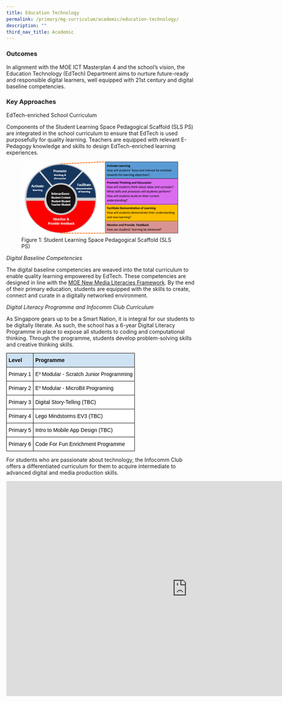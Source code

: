 ```yaml
---
title: Education Technology
permalink: /primary/mg-curriculum/academic/education-technology/
description: ""
third_nav_title: Academic
---
```

### Outcomes&nbsp;

In alignment with the MOE ICT Masterplan 4 and the school’s vision, the Education Technology (EdTech) Department aims to nurture future-ready and responsible digital learners, well equipped with 21st century and digital baseline competencies.&nbsp;

### Key Approaches

EdTech-enriched School Curriculum&nbsp;

Components of the Student Learning Space Pedagogical Scaffold (SLS PS) are integrated in the school curriculum to ensure that EdTech is used purposefully for quality learning. Teachers are equipped with relevant E-Pedagogy knowledge and skills to design EdTech-enriched learning experiences.

<figure>
<img src="/images/pasted%20image%200.png">
<figcaption>Figure 1: Student Learning Space Pedagogical Scaffold (SLS PS)</figcaption>
</figure>

*Digital Baseline Competencies*

The digital baseline competencies are weaved into the total curriculum to enable quality learning empowered by EdTech. These competencies are designed in line with the [MOE New Media Literacies Framework](https://sites.google.com/moe.edu.sg/baseline-ict/home). By the end of their primary education, students are equipped with the skills to create, connect and curate in a digitally networked environment.&nbsp;&nbsp;&nbsp;

  

*Digital Literacy Programme and Infocomm Club Curriculum*

As Singapore gears up to be a Smart Nation, it is integral for our students to be digitally literate. As such, the school has a 6-year Digital Literacy Programme in place to expose all students to coding and computational thinking. Through the programme, students develop problem-solving skills and creative thinking skills.

<style type="text/css">
.tg  {border-collapse:collapse;border-spacing:0;}
.tg td{border-color:black;border-style:solid;border-width:1px;font-family:Arial, sans-serif;font-size:14px;
  overflow:hidden;padding:10px 5px;word-break:normal;}
.tg th{border-color:black;border-style:solid;border-width:1px;font-family:Arial, sans-serif;font-size:14px;
  font-weight:normal;overflow:hidden;padding:10px 5px;word-break:normal;}
.tg .tg-zvks{background-color:#FFF;color:#1A1C1E;text-align:left;vertical-align:top}
.tg .tg-uimk{background-color:#CFE2F3;color:#1A1C1E;font-weight:bold;text-align:left;vertical-align:top}
</style>
<table class="tg">
<thead>
  <tr>
    <th class="tg-uimk"><span style="font-weight:700;color:#000;background-color:transparent">Level</span></th>
    <th class="tg-uimk"><span style="font-weight:700;color:#000;background-color:transparent">Programme</span></th>
  </tr>
</thead>
<tbody>
  <tr>
    <td class="tg-zvks"><span style="color:#000;background-color:transparent">Primary 1</span></td>
    <td class="tg-zvks"><span style="color:#000;background-color:transparent">E</span><span style="color:#000">³ Modular - Scratch Junior Programming </span><span style="color:#202124"> </span></td>
  </tr>
  <tr>
    <td class="tg-zvks"><span style="color:#000;background-color:transparent">Primary 2</span></td>
    <td class="tg-zvks"><span style="color:#000">E³ Modular - MicroBit Programing</span><span style="color:#202124">   </span></td>
  </tr>
  <tr>
    <td class="tg-zvks"><span style="color:#000;background-color:transparent">Primary 3</span></td>
    <td class="tg-zvks"><span style="color:#000;background-color:transparent">Digital Story-Telling (TBC) </span></td>
  </tr>
  <tr>
    <td class="tg-zvks"><span style="color:#000;background-color:transparent">Primary 4</span></td>
    <td class="tg-zvks"><span style="color:#000;background-color:transparent">Lego Mindstorms EV3 (TBC)</span></td>
  </tr>
  <tr>
    <td class="tg-zvks"><span style="color:#000;background-color:transparent">Primary 5</span></td>
    <td class="tg-zvks"><span style="color:#000;background-color:transparent">Intro to Mobile App Design (TBC) </span></td>
  </tr>
  <tr>
    <td class="tg-zvks"><span style="color:#000;background-color:transparent">Primary 6</span></td>
    <td class="tg-zvks"><span style="color:#000;background-color:transparent">Code For Fun Enrichment Programme </span></td>
  </tr>
</tbody>
</table>

For students who are passionate about technology, the Infocomm Club offers a differentiated curriculum for them to acquire intermediate to advanced digital and media production skills.

<iframe allowfullscreen="true" height="569" width="960" frameborder="0" src="https://docs.google.com/presentation/d/e/2PACX-1vQuXdsYFdj1HZX_pZxbYbGHGp0Ydl1MlU3MFeZXVRyI1_Lwq5KDhR-kH3DSyxQY38NyHEep__JvyIm7/embed?start=true&amp;loop=true&amp;delayms=3000"></iframe>